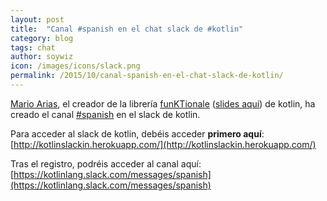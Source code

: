 ```yaml
---
layout: post
title:  "Canal #spanish en el chat slack de #kotlin"
category: blog
tags: chat
author: soywiz
icon: /images/icons/slack.png
permalink: /2015/10/canal-spanish-en-el-chat-slack-de-kotlin/
---
```


[Mario Arias](https://twitter.com/dh44t), el creador de la librería [funKTionale] ([slides aquí](https://speakerdeck.com/marioariasc/functional-programming-in-kotlin-with-funktionale))
de kotlin, ha creado el canal [#spanish] en el slack de kotlin.

Para acceder al slack de kotlin, debéis acceder **primero aquí**:
[http://kotlinslackin.herokuapp.com/](http://kotlinslackin.herokuapp.com/)

Tras el registro, podréis acceder al canal aquí:
[https://kotlinlang.slack.com/messages/spanish](https://kotlinlang.slack.com/messages/spanish)

[funKTionale]: https://github.com/MarioAriasC/funKTionale
[#spanish]: (https://kotlinlang.slack.com/messages/spanish/)